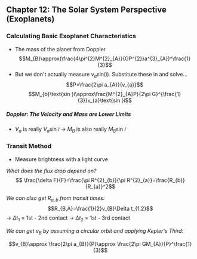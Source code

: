 ## Chapter 12: The Solar System Perspective (Exoplanets)

### Calculating Basic Exoplanet Characteristics
- The mass of the planet from Doppler
$$M_{B}\approx(\frac{4\pi^{2}M^{2}_{A}}{GP^{2}}a^{3}_{A})^\frac{1}{3}$$
- But we don't actually measure $v_{a}\text{sin(i)}$. Substitute these in and solve...
$$P=\frac{2\pi a_{A}}{v_{a}}$$
$$M_{b}\text{sin }i\approx\frac{M^{2}_{A}P}{2\pi G}^{\frac{1}{3}}v_{a}\text{sin }i$$

##### Doppler: The Velocity and Mass are Lower Limits
- $V_{a}$ is really $V_{a}\text{sin }i$
	→ $M_{B}$ is also really $M_{B}\text{sin }i$

### Transit Method
- Measure brightness with a light curve

*What does the flux drop depend on?*
$$ \frac{\delta F}{F}=\frac{\pi R^{2}_{b}}{\pi R^{2}_{a}}=\frac{R_{b}}{R_{a}}^2$$

*We can also get $R_{a,b}$ from transit times:*
$$R_{B,A}=\frac{1}{2}v_{B}\Delta t_{1,2}$$
	→ $\Delta t_{1}$ = 1st - 2nd contact
	→ $\Delta t_{2}$ = 1st - 3rd contact

*We can get $v_{B}$ by assuming a circular orbit and applying Kepler's Third:*

$$v_{B}\approx \frac{2\pi a_{B}}{P}\approx \frac{2\pi GM_{A}}{P}^\frac{1}{3}$$



